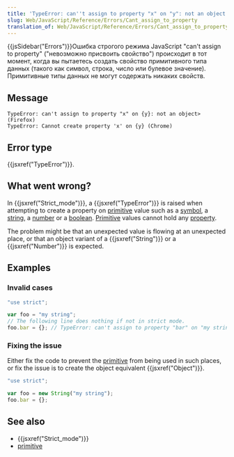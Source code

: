 ```yaml
---
title: 'TypeError: can''t assign to property "x" on "y": not an object'
slug: Web/JavaScript/Reference/Errors/Cant_assign_to_property
translation_of: Web/JavaScript/Reference/Errors/Cant_assign_to_property
---
```


{{jsSidebar("Errors")}}Ошибка строгого режима JavaScript "can't assign to property" ("невозможно присвоить свойство") происходит в тот момент, когда вы пытаетесь создать свойство примитивного типа данных (такого как символ, строка, число или булевое значение). Примитивные типы данных не могут содержать никаких свойств.

## Message

```
TypeError: can't assign to property "x" on {y}: not an object> (Firefox)
TypeError: Cannot create property 'x' on {y} (Chrome)
```

## Error type

{{jsxref("TypeError")}}.

## What went wrong?

In {{jsxref("Strict_mode")}}, a {{jsxref("TypeError")}} is raised when attempting to create a property on [primitive](/ru/docs/Glossary/primitive) value such as a [symbol](/ru/docs/Glossary/symbol), a [string](/ru/docs/Glossary/string), a [number](/ru/docs/Glossary/number) or a [boolean](/ru/docs/Glossary/boolean). [Primitive](/ru/docs/Glossary/Primitive) values cannot hold any [property](/ru/docs/Glossary/property/JavaScript).

The problem might be that an unexpected value is flowing at an unexpected place, or that an object variant of a {{jsxref("String")}} or a {{jsxref("Number")}} is expected.

## Examples

### Invalid cases

```js example-bad
"use strict";

var foo = "my string";
// The following line does nothing if not in strict mode.
foo.bar = {}; // TypeError: can't assign to property "bar" on "my string": not an object
```

### Fixing the issue

Either fix the code to prevent the [primitive](/ru/docs/Glossary/primitive) from being used in such places, or fix the issue is to create the object equivalent {{jsxref("Object")}}.

```js example-good
"use strict";

var foo = new String("my string");
foo.bar = {};
```

## See also

- {{jsxref("Strict_mode")}}
- [primitive](/ru/docs/Glossary/primitive)
